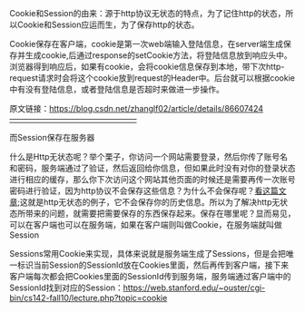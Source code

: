 Cookie和Session的由来：源于http协议无状态的特点，为了记住http的状态，所以Cookie和Session应运而生，为了保存http的状态。

Cookie保存在客户端，cookie是第一次web端输入登陆信息，在server端生成保存并生成cookie,后通过response的setCookie方法，将登陆信息放到响应头中。浏览器得到响应后，如果有cookie，会将cookie信息保存到本地，带下次http-request请求时会将这个cookie放到request的Header中。后台就可以根据cookie中有没有登陆信息，或者登陆信息是否超时来做进一步操作。

原文链接：https://blog.csdn.net/zhanglf02/article/details/86607424————————————————

而Session保存在服务器

什么是Http无状态呢？举个栗子，你访问一个网站需要登录，然后你传了账号名和密码，服务端通过了验证，然后返回给你信息，但如果此时没有对你的登录状态进行相应的缓存，那么你下次访问这个网站其他页面的时候还是需要再传一次账号密码进行验证，因为http协议不会保存这些信息？为什么不会保存呢？[看这篇文章](https://blog.csdn.net/tennysonsky/article/details/44562435);这就是http无状态的例子，它不会保存你的历史信息。所以为了解决http无状态所带来的问题，就需要把需要保存的东西保存起来。保存在哪里呢？显而易见，可以在客户端也可以在服务端，如果在客户端则叫做Cookie，在服务端就叫做Session



Sessions常用Cookie来实现，具体来说就是服务端生成了Sessions，但是会把唯一标识当前Session的SessionId放在Cookies里面，然后再传到客户端，接下来客户端每次都会把Cookies里面的SessionId传到服务端，服务端通过客户端中的SessionId找到对应的Session：<https://web.stanford.edu/~ouster/cgi-bin/cs142-fall10/lecture.php?topic=cookie>
